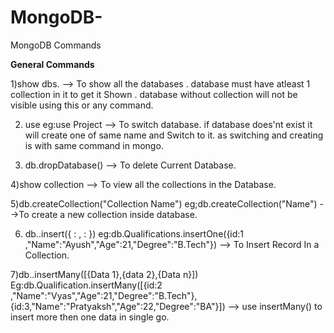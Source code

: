 # MongoDB-
MongoDB Commands

**General Commands**

1)show dbs.
--> To show all the databases . database must have atleast 1 collection in it to get it Shown . database without collection will not be visible using this or any command.


2) use <Database Name> eg:use Project
--> To switch database. if database does'nt exist it will create one of same name and Switch to it. as switching and creating is with same command in mongo.


3) db.dropDatabase()
--> To delete Current Database.


4)show collection
--> To view all the collections in the Database.


5)db.createCollection("Collection Name") eg;db.createCollection("Name")
-->To create a new collection inside database.


6) db.<collectionName>.insert({<key> : <value>, <key> : <value>})  eg:db.Qualifications.insertOne({id:1 ,"Name":"Ayush","Age":21,"Degree":"B.Tech"})
--> To Insert Record In a Collection.


7)db.<Collection Name>.insertMany([{Data 1},{data 2},{Data n}])
Eg:db.Qualification.insertMany([{id:2 ,"Name":"Vyas","Age":21,"Degree":"B.Tech"},{id:3,"Name":"Pratyaksh","Age":22,"Degree":"BA"}])
--> use insertMany() to insert more then one data in single go.
 
